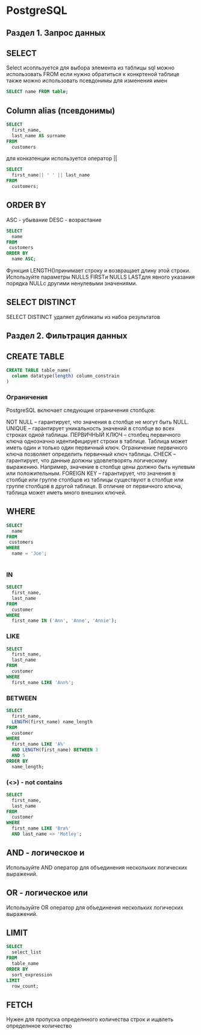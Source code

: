 # PostgreSQL
## Раздел 1. Запрос данных
## SELECT
Select исопльзуется для выбора элемента из таблицы sql
можно использовать FROM если нужно обратиться к конкртеной таблице
также можно использовать псевдонимы для изменения имен 
```sql
SELECT name FROM table;
```
## Column alias (псевдонимы)

```sql
SELECT
  first_name,
  last_name AS surname
FROM
  customers
```
для конкатенции используется оператор || 
```sql
SELECT
  first_name|| ' ' || last_name
FROM
  customers;
```
## ORDER BY
ASC - убывание
DESC - возрастание
```sql
SELECT
  name
FROM
 customers
ORDER BY
  name ASC;
```
Функция LENGTH()принимает строку и возвращает длину этой строки.
Используйте параметры NULLS FIRSTи NULLS LASTдля явного указания порядка NULLс другими ненулевыми значениями.

## SELECT DISTINCT

SELECT DISTINCT удаляет дубликаты из набоа результатов 

## Раздел 2. Фильтрация данных
## CREATE TABLE 
```sql
CREATE TABLE table_name(
  column datatype(length) column_constrain
)
```
### Ограничения
PostgreSQL включает следующие ограничения столбцов:

NOT NULL  – гарантирует, что значения в столбце не могут быть NULL.
UNIQUE – гарантирует уникальность значений в столбце во всех строках одной таблицы.
ПЕРВИЧНЫЙ КЛЮЧ – столбец первичного ключа однозначно идентифицирует строки в таблице. Таблица может иметь один и только один первичный ключ. Ограничение первичного ключа позволяет определить первичный ключ таблицы.
CHECK – гарантирует, что данные должны удовлетворять логическому выражению. Например, значение в столбце цены должно быть нулевым или положительным.
FOREIGN KEY – гарантирует, что значения в столбце или группе столбцов из таблицы существуют в столбце или группе столбцов в другой таблице. В отличие от первичного ключа, таблица может иметь много внешних ключей.

## WHERE
```sql
SELECT
  name
FROM
 customers
WHERE
  name = 'Joe';
 
```
### IN
```sql
SELECT 
  first_name, 
  last_name 
FROM 
  customer 
WHERE 
  first_name IN ('Ann', 'Anne', 'Annie');
```
### LIKE
```sql
SELECT 
  first_name, 
  last_name 
FROM 
  customer 
WHERE 
  first_name LIKE 'Ann%';
```

### BETWEEN 
```sql
SELECT 
  first_name, 
  LENGTH(first_name) name_length 
FROM 
  customer 
WHERE 
  first_name LIKE 'A%' 
  AND LENGTH(first_name) BETWEEN 3 
  AND 5 
ORDER BY 
  name_length;
```
### (<>) - not contains
```sql
SELECT 
  first_name, 
  last_name 
FROM 
  customer 
WHERE 
  first_name LIKE 'Bra%' 
  AND last_name <> 'Motley';
```
## AND - логическое и
Используйте AND оператор для объединения нескольких логических выражений.
## OR - логическое или


Используйте OR оператор для объединения нескольких логических выражений.

## LIMIT
```sql
SELECT 
  select_list 
FROM 
  table_name 
ORDER BY 
  sort_expression 
LIMIT 
  row_count;
```
## FETCH
Нужен для пропуска определнного количества строк и ищвлеть определнное количество 




